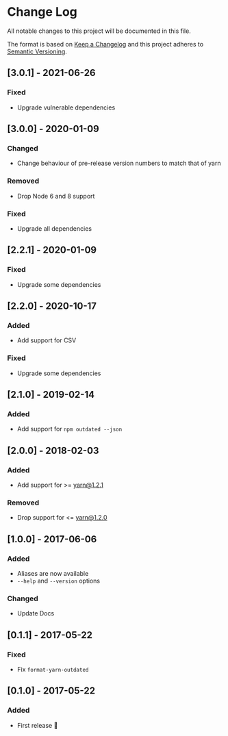 # Change Log
All notable changes to this project will be documented in this file.

The format is based on [Keep a Changelog](http://keepachangelog.com/)
and this project adheres to [Semantic Versioning](http://semver.org/).

## [3.0.1] - 2021-06-26
### Fixed
- Upgrade vulnerable dependencies

## [3.0.0] - 2020-01-09
### Changed
- Change behaviour of pre-release version numbers to match that of yarn

### Removed
- Drop Node 6 and 8 support

### Fixed
- Upgrade all dependencies

## [2.2.1] - 2020-01-09
### Fixed
- Upgrade some dependencies

## [2.2.0] - 2020-10-17
### Added
- Add support for CSV

### Fixed
- Upgrade some dependencies

## [2.1.0] - 2019-02-14
### Added
- Add support for `npm outdated --json`

## [2.0.0] - 2018-02-03
### Added
- Add support for &gt;= yarn@1.2.1

### Removed
- Drop support for &lt;= yarn@1.2.0

## [1.0.0] - 2017-06-06
### Added
- Aliases are now available
- `--help` and `--version` options

### Changed
- Update Docs

## [0.1.1] - 2017-05-22
### Fixed
- Fix `format-yarn-outdated`

## [0.1.0] - 2017-05-22
### Added
- First release :tada:
